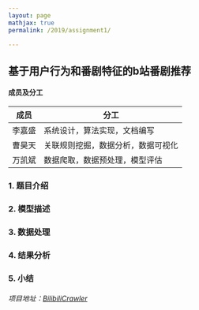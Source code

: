 ```yaml
---
layout: page
mathjax: true
permalink: /2019/assignment1/

---
```


## 基于用户行为和番剧特征的b站番剧推荐

#### 成员及分工

| 成员   | 分工                               |
| ------ | ---------------------------------- |
| 李嘉盛 | 系统设计，算法实现，文档编写       |
| 曹昊天 | 关联规则挖掘，数据分析，数据可视化 |
| 万凯斌 | 数据爬取，数据预处理，模型评估     |



### 1. 题目介绍



### 2. 模型描述



### 3. 数据处理



### 4. 结果分析



### 5. 小结



###### 项目地址：[BilibiliCrawler](https://github.com/crazywkb/BilibiliCrawler)
